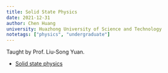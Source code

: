 ```yaml
---
title: Solid State Physics
date: 2021-12-31
author: Chen Huang
university: Huazhong University of Science and Technology
notetags: ["physics", "undergraduate"]
---
```


Taught by Prof. Liu-Song Yuan.

- [Solid state physics](solid-state-physics/pdf/review-solid-state-physics.pdf)
